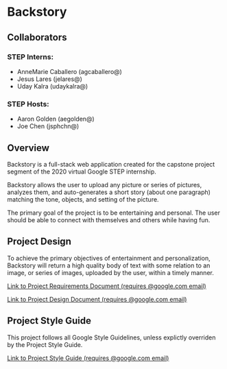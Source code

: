 # Backstory

## Collaborators

### STEP Interns:
* AnneMarie Caballero (agcaballero@)
* Jesus Lares (jelares@)
* Uday Kalra (udaykalra@)

### STEP Hosts:
* Aaron Golden (aegolden@)
* Joe Chen (jsphchn@)

## Overview
Backstory is a full-stack web application created for the capstone project segment of the 2020 virtual Google STEP internship.

Backstory allows the user to upload any picture or series of pictures, analyzes them, and auto-generates a short story (about one paragraph) matching the tone, objects, and setting of the picture.

The primary goal of the project is to be entertaining and personal. The user should be able to connect with themselves and others while having fun.

## Project Design
To achieve the primary objectives of entertainment and personalization, Backstory will return a high quality body of text with some relation to an image, or series of images, uploaded by the user, within a timely manner. 

[Link to Project Requirements Document (requires @google.com email)](https://docs.google.com/document/d/1A3upe_Yn0_oguNYjuFvwgUbluUlZ6hy1SxIKsRpfltw/edit?usp=sharing)

[Link to Project Design Document (requires @google.com email)](https://docs.google.com/document/d/1oORs1X7nxWZB6_cI8kB_cTJOMvak2k1XOrgGoboetko/edit?usp=sharing)

## Project Style Guide
This project follows all Google Style Guidelines, unless explictly overriden by the Project Style Guide.

[Link to Project Style Guide (requires @google.com email)](https://docs.google.com/document/d/1IIRpZ9fLD8HodyzIo8H1nRNU0DpwVCp7qFi7upJOsQU/edit?usp=sharing)
